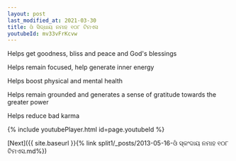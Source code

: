 ```yaml
---
layout: post
last_modified_at: 2021-03-30
title: ଓଁ ସିଦ୍ଧାୟ ନମାହ ୧୦୮ ଟିମଏସ
youtubeId: mv33vFrKcvw
---
```

 
 
Helps get goodness, bliss and peace and God's blessings
 
Helps remain focused, help generate inner energy 
 
Helps boost physical and mental health 
 
Helps remain grounded and generates a sense of gratitude towards the greater power 
 
Helps reduce bad karma
 
 
 
 


{% include youtubePlayer.html id=page.youtubeId %}
 
[Next]({{ site.baseurl }}{% link  split1/_posts/2013-05-16-ଓଁ ସ୍କଂଦାୟ ନମାହ ୧୦୮ ଟିମଏସ.md%})
 
